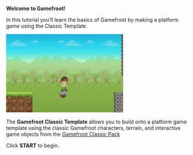 **Welcome to Gamefroot!**

In this tutorial you’ll learn the basics of Gamefroot by making a platform game using the Classic Template.

![](ezgif.com-gif-maker.gif)

The **Gamefroot Classic Template** allows you to build onto a platform game template using the classic Gamefroot characters, terrain, and interactive game objects from the [Gamefroot Classic Pack](http://gamefroot.com/knowledgebase/using-the-gamefroot-classic-pack-to-make-your-own-platform-games/)

Click **START** to begin.